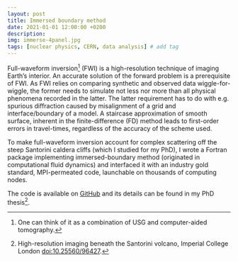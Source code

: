 ```yaml
---
layout: post
title: Immersed boundary method
date: 2021-01-01 12:00:00 +0200
description: 
img: immerse-4panel.jpg
tags: [nuclear physics, CERN, data analysis] # add tag
---
```

Full-waveform inversion[^1] (FWI) is a high-resolution technique of imaging Earth’s interior. 
An accurate solution of the forward problem is a prerequisite of FWI. As FWI relies on comparing synthetic and observed data wiggle-for-wiggle, the former needs to simulate not less nor more than all physical phenomena recorded in the latter. The latter requirement has to do with e.g. spurious diffraction caused by misalignment of a grid and interface/boundary of a model. A staircase approximation of smooth surface, inherent in the finite-difference (FD) method  leads to first-order errors in travel-times, regardless of the accuracy of the scheme used.

To make full-waveform inversion account for complex scattering off the steep Santorini
caldera cliffs (which I studied for my PhD), I wrote a Fortran package implementing immersed-boundary method (originated in computational fluid dynamics) and interfaced it with an industry gold standard, MPI-permeated code, launchable on thousands of computing nodes.

The code is available on [GitHub](https://github.com/kmch/IMMERSE) and its details can be found in my PhD thesis[^2].

[^1]: One can think of it as a combination of USG and
computer-aided tomography.
[^2]:  High-resolution imaging beneath the Santorini volcano, Imperial College London [doi:10.25560/96427](https://doi.org/10.25560/96427).
